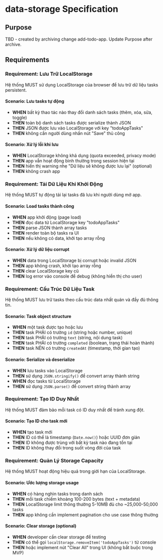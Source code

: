 # data-storage Specification

## Purpose
TBD - created by archiving change add-todo-app. Update Purpose after archive.
## Requirements
### Requirement: Lưu Trữ LocalStorage
Hệ thống MUST sử dụng LocalStorage của browser để lưu trữ dữ liệu tasks persistent.

#### Scenario: Lưu tasks tự động
- **WHEN** bất kỳ thao tác nào thay đổi danh sách tasks (thêm, xóa, sửa, toggle)
- **THEN** toàn bộ danh sách tasks được serialize thành JSON
- **THEN** JSON được lưu vào LocalStorage với key "todoAppTasks"
- **THEN** không cần người dùng nhấn nút "Save" thủ công

#### Scenario: Xử lý lỗi khi lưu
- **WHEN** LocalStorage không khả dụng (quota exceeded, privacy mode)
- **THEN** app vẫn hoạt động bình thường trong session hiện tại
- **THEN** hiển thị warning nhẹ "Dữ liệu sẽ không được lưu lại" (optional)
- **THEN** không crash app

### Requirement: Tải Dữ Liệu Khi Khởi Động
Hệ thống MUST tự động tải lại tasks đã lưu khi người dùng mở app.

#### Scenario: Load tasks thành công
- **WHEN** app khởi động (page load)
- **THEN** đọc data từ LocalStorage key "todoAppTasks"
- **THEN** parse JSON thành array tasks
- **THEN** render toàn bộ tasks ra UI
- **THEN** nếu không có data, khởi tạo array rỗng

#### Scenario: Xử lý dữ liệu corrupt
- **WHEN** data trong LocalStorage bị corrupt hoặc invalid JSON
- **THEN** app không crash, khởi tạo array rỗng
- **THEN** clear LocalStorage key cũ
- **THEN** log error vào console để debug (không hiển thị cho user)

### Requirement: Cấu Trúc Dữ Liệu Task
Hệ thống MUST lưu trữ tasks theo cấu trúc data nhất quán và đầy đủ thông tin.

#### Scenario: Task object structure
- **WHEN** một task được tạo hoặc lưu
- **THEN** task PHẢI có trường `id` (string hoặc number, unique)
- **THEN** task PHẢI có trường `text` (string, nội dung task)
- **THEN** task PHẢI có trường `completed` (boolean, trạng thái hoàn thành)
- **THEN** task NÊN có trường `createdAt` (timestamp, thời gian tạo)

#### Scenario: Serialize và deserialize
- **WHEN** lưu tasks vào LocalStorage
- **THEN** sử dụng `JSON.stringify()` để convert array thành string
- **WHEN** đọc tasks từ LocalStorage
- **THEN** sử dụng `JSON.parse()` để convert string thành array

### Requirement: Tạo ID Duy Nhất
Hệ thống MUST đảm bảo mỗi task có ID duy nhất để tránh xung đột.

#### Scenario: Tạo ID cho task mới
- **WHEN** tạo task mới
- **THEN** ID có thể là timestamp (`Date.now()`) hoặc UUID đơn giản
- **THEN** ID không được trùng với bất kỳ task nào đang tồn tại
- **THEN** ID không thay đổi trong suốt vòng đời của task

### Requirement: Quản Lý Storage Capacity
Hệ thống MUST hoạt động hiệu quả trong giới hạn của LocalStorage.

#### Scenario: Ước lượng storage usage
- **WHEN** có hàng nghìn tasks trong danh sách
- **THEN** mỗi task chiếm khoảng 100-200 bytes (text + metadata)
- **THEN** LocalStorage limit thông thường 5-10MB đủ cho ~25,000-50,000 tasks
- **THEN** app không cần implement pagination cho use case thông thường

#### Scenario: Clear storage (optional)
- **WHEN** developer cần clear storage để testing
- **THEN** có thể gọi `localStorage.removeItem('todoAppTasks')` từ console
- **THEN** hoặc implement nút "Clear All" trong UI (không bắt buộc trong MVP)

